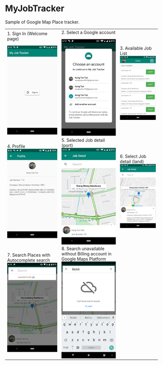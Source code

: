 # MyJobTracker

Sample of Google Map Place tracker.

<table>
 <tr>
  <td>
<div>1. Sign In (Welcome page) 

<img align="left" src="https://github.com/aungtuntun/MyJobTracker/blob/master/screenshots/1.signIn.png" /></a>
</div>
</td>
 <td>
<div>
2. Select a Google account

<img align="left" src="https://github.com/aungtuntun/MyJobTracker/blob/master/screenshots/2.choose%20account.png"  /></a>
</div>
<td>
<div>
3. Available Job List
 <img align="left" src="https://github.com/aungtuntun/MyJobTracker/blob/master/screenshots/3.job%20list.png" /></a>
</div>

 </td>
 </tr>
 
 
 <tr>
 <td>
  <div>
4. Profile
<img align="left" src="https://github.com/aungtuntun/MyJobTracker/blob/master/screenshots/4.profile.png" /></a>
 </div>
 </td>
 
 
 <td>
 <div>
5. Selected Job detail (port)
<img align="left" src="https://github.com/aungtuntun/MyJobTracker/blob/master/screenshots/5.job%20detail%20portrait.png"  /></a>
</div>
</td>


 <td>
<div>
6. Select Job detail (land)
<img align="left" src="https://github.com/aungtuntun/MyJobTracker/blob/master/screenshots/6.job%20detail%20and%20description.png" /></a>
</div>
</td>
</tr>
 
 
<tr>
 <td>
<div>
7. Search Places with Autocomplete search
<img align="left" src="https://github.com/aungtuntun/MyJobTracker/blob/master/screenshots/7.autocomplete%20place%20search.png"  /></a>
</div>
</td>
 
 <td>
<div>
8. Search unavailable without Billing account in Google Maps Platform
<img align="left" src="https://github.com/aungtuntun/MyJobTracker/blob/master/screenshots/8.search%20unavailable.png" /></a>
</div>

</td>
</tr>
</table>
